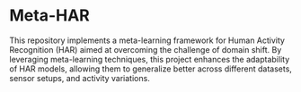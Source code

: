 # Meta-HAR
This repository implements a meta-learning framework for Human Activity Recognition (HAR) aimed at overcoming the challenge of domain shift. By leveraging meta-learning techniques, this project enhances the adaptability of HAR models, allowing them to generalize better across different datasets, sensor setups, and activity variations.
